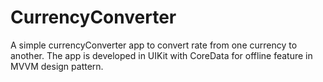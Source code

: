 # CurrencyConverter
A simple currencyConverter app to convert rate from one currency to another. The app is developed in UIKit with CoreData for offline feature in MVVM design pattern.
